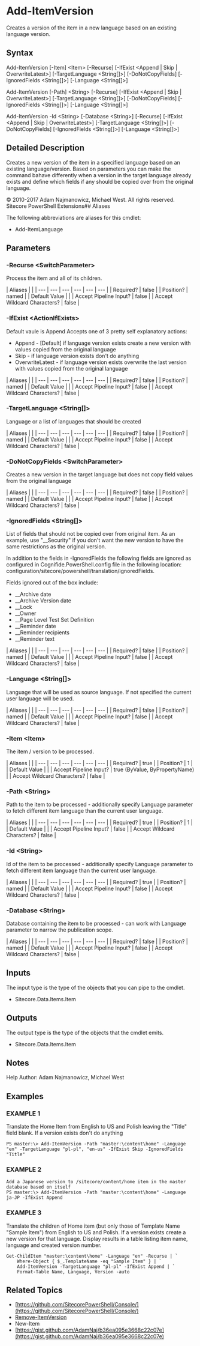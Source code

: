 # Add-ItemVersion

Creates a version of the item in a new language based on an existing language version.

## Syntax

Add-ItemVersion \[-Item\] &lt;Item&gt; \[-Recurse\] \[-IfExist &lt;Append \| Skip \| OverwriteLatest&gt;\] \[-TargetLanguage &lt;String\[\]&gt;\] \[-DoNotCopyFields\] \[-IgnoredFields &lt;String\[\]&gt;\] \[-Language &lt;String\[\]&gt;\]

Add-ItemVersion \[-Path\] &lt;String&gt; \[-Recurse\] \[-IfExist &lt;Append \| Skip \| OverwriteLatest&gt;\] \[-TargetLanguage &lt;String\[\]&gt;\] \[-DoNotCopyFields\] \[-IgnoredFields &lt;String\[\]&gt;\] \[-Language &lt;String\[\]&gt;\]

Add-ItemVersion -Id &lt;String&gt; \[-Database &lt;String&gt;\] \[-Recurse\] \[-IfExist &lt;Append \| Skip \| OverwriteLatest&gt;\] \[-TargetLanguage &lt;String\[\]&gt;\] \[-DoNotCopyFields\] \[-IgnoredFields &lt;String\[\]&gt;\] \[-Language &lt;String\[\]&gt;\]

## Detailed Description

Creates a new version of the item in a specified language based on an existing language/version. Based on parameters you can make the command bahave differently when a version in the target language already exists and define which fields if any should be copied over from the original language.

© 2010-2017 Adam Najmanowicz, Michael West. All rights reserved. Sitecore PowerShell Extensions\#\# Aliases

The following abbreviations are aliases for this cmdlet:

* Add-ItemLanguage 

## Parameters

### -Recurse  &lt;SwitchParameter&gt;

Process the item and all of its children.

| Aliases |  |
| --- | --- | --- | --- | --- | --- |
| Required? | false |
| Position? | named |
| Default Value |  |
| Accept Pipeline Input? | false |
| Accept Wildcard Characters? | false |

### -IfExist  &lt;ActionIfExists&gt;

Default vaule is Append Accepts one of 3 pretty self explanatory actions:

* Append - \[Default\] if language version exists create a new version with values copied from the original language
* Skip - if language version exists don't do anything
* OverwriteLatest - if language version exists overwrite the last version with values copied from the original language 

| Aliases |  |
| --- | --- | --- | --- | --- | --- |
| Required? | false |
| Position? | named |
| Default Value |  |
| Accept Pipeline Input? | false |
| Accept Wildcard Characters? | false |

### -TargetLanguage  &lt;String\[\]&gt;

Language or a list of languages that should be created

| Aliases |  |
| --- | --- | --- | --- | --- | --- |
| Required? | false |
| Position? | named |
| Default Value |  |
| Accept Pipeline Input? | false |
| Accept Wildcard Characters? | false |

### -DoNotCopyFields  &lt;SwitchParameter&gt;

Creates a new version in the target language but does not copy field values from the original language

| Aliases |  |
| --- | --- | --- | --- | --- | --- |
| Required? | false |
| Position? | named |
| Default Value |  |
| Accept Pipeline Input? | false |
| Accept Wildcard Characters? | false |

### -IgnoredFields  &lt;String\[\]&gt;

List of fields that should not be copied over from original item. As an example, use "\_\_Security" if you don't want the new version to have the same restrictions as the original version.

In addition to the fields in -IgnoredFields the following fields are ignored as configured in Cognifide.PowerShell.config file in the following location: configuration/sitecore/powershell/translation/ignoredFields.

Fields ignored out of the box include:

* \_\_Archive date
* \_\_Archive Version date
* \_\_Lock
* \_\_Owner
* \_\_Page Level Test Set Definition
* \_\_Reminder date
* \_\_Reminder recipients
* \_\_Reminder text 

| Aliases |  |
| --- | --- | --- | --- | --- | --- |
| Required? | false |
| Position? | named |
| Default Value |  |
| Accept Pipeline Input? | false |
| Accept Wildcard Characters? | false |

### -Language  &lt;String\[\]&gt;

Language that will be used as source language. If not specified the current user language will be used.

| Aliases |  |
| --- | --- | --- | --- | --- | --- |
| Required? | false |
| Position? | named |
| Default Value |  |
| Accept Pipeline Input? | false |
| Accept Wildcard Characters? | false |

### -Item  &lt;Item&gt;

The item / version to be processed.

| Aliases |  |
| --- | --- | --- | --- | --- | --- |
| Required? | true |
| Position? | 1 |
| Default Value |  |
| Accept Pipeline Input? | true \(ByValue, ByPropertyName\) |
| Accept Wildcard Characters? | false |

### -Path  &lt;String&gt;

Path to the item to be processed - additionally specify Language parameter to fetch different item language than the current user language.

| Aliases |  |
| --- | --- | --- | --- | --- | --- |
| Required? | true |
| Position? | 1 |
| Default Value |  |
| Accept Pipeline Input? | false |
| Accept Wildcard Characters? | false |

### -Id  &lt;String&gt;

Id of the item to be processed - additionally specify Language parameter to fetch different item language than the current user language.

| Aliases |  |
| --- | --- | --- | --- | --- | --- |
| Required? | true |
| Position? | named |
| Default Value |  |
| Accept Pipeline Input? | false |
| Accept Wildcard Characters? | false |

### -Database  &lt;String&gt;

Database containing the item to be processed - can work with Language parameter to narrow the publication scope.

| Aliases |  |
| --- | --- | --- | --- | --- | --- |
| Required? | false |
| Position? | named |
| Default Value |  |
| Accept Pipeline Input? | false |
| Accept Wildcard Characters? | false |

## Inputs

The input type is the type of the objects that you can pipe to the cmdlet.

* Sitecore.Data.Items.Item 

## Outputs

The output type is the type of the objects that the cmdlet emits.

* Sitecore.Data.Items.Item 

## Notes

Help Author: Adam Najmanowicz, Michael West

## Examples

### EXAMPLE 1

Translate the Home Item from English to US and Polish leaving the "Title" field blank. If a version exists don't do anything

```text
PS master:\> Add-ItemVersion -Path "master:\content\home" -Language "en" -TargetLanguage "pl-pl", "en-us" -IfExist Skip -IgnoredFields "Title"
```

### EXAMPLE 2

```text
Add a Japanese version to /sitecore/content/home item in the master database based on itself
PS master:\> Add-ItemVersion -Path "master:\content\home" -Language ja-JP -IfExist Append
```

### EXAMPLE 3

Translate the children of Home item \(but only those of Template Name "Sample Item"\) from English to US and Polish. If a version exists create a new version for that language. Display results in a table listing item name, language and created version number.

```text
Get-ChildItem "master:\content\home" -Language "en" -Recurse | `
    Where-Object { $_.TemplateName -eq "Sample Item" } | `
    Add-ItemVersion -TargetLanguage "pl-pl" -IfExist Append | `
    Format-Table Name, Language, Version -auto
```

## Related Topics

* [https://github.com/SitecorePowerShell/Console/](https://github.com/SitecorePowerShell/Console/) 
* [Remove-ItemVersion](remove-itemversion.md)
* New-Item
* [https://gist.github.com/AdamNaj/b36ea095e3668c22c07e](https://gist.github.com/AdamNaj/b36ea095e3668c22c07e) 

